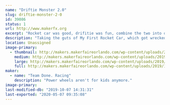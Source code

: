 ```yaml
---
name: "Driftie Monster 2.0"
slug: driftie-monster-2-0
id: 39086
status: 1
url: http://www.makerfx.org
excerpt: "Rocket car was good, drifitie was fun, combine the two into one powerhouse of blue fur and brushless power!"
description: "Taking the guts of My First Rocket Car, which got wrecked in a crash at Maker Faire Miami, is getting rebuild stronger, and hopefully faster.  And beacuse the people want it, we're covering it in blue fur and putting googly eyes on it.  Because Cookies."
location: Unassigned
image-primary:
  - thumbnail: http://makers.makerfaireorlando.com/wp-content/uploads/2019/10/driftie-1-150x150.jpg
    medium: http://makers.makerfaireorlando.com/wp-content/uploads/2019/10/driftie-1-184x300.jpg
    large: http://makers.makerfaireorlando.com/wp-content/uploads/2019/10/driftie-1-629x1024.jpg
    full: http://makers.makerfaireorlando.com/wp-content/uploads/2019/10/driftie-1.jpg
maker:
  - name: "Team Done. Racing"
    description: "Power wheels aren't for kids anymore."
image-primary: 
last-modified-db: "2019-10-07 14:31:31"
last-exported: "2020-05-07 09:35:08"
---
```

